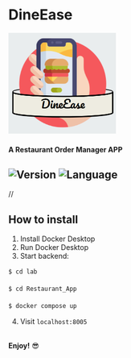 <p align="center">
   
   # DineEase 
   <img src="ROM-Application/img/logo.PNG" height="200em">
</p>

#### A Restaurant Order Manager APP

![Version](https://img.shields.io/badge/Version-0.1.0-brightgreen)
![Language](https://img.shields.io/badge/Language-python-blue)
---
//

## How to install

1. Install Docker Desktop
2. Run Docker Desktop
3. Start backend:
   
```bash
$ cd lab

$ cd Restaurant_App

$ docker compose up

```
4. Visit `localhost:8005`

\
**Enjoy!** 😎
